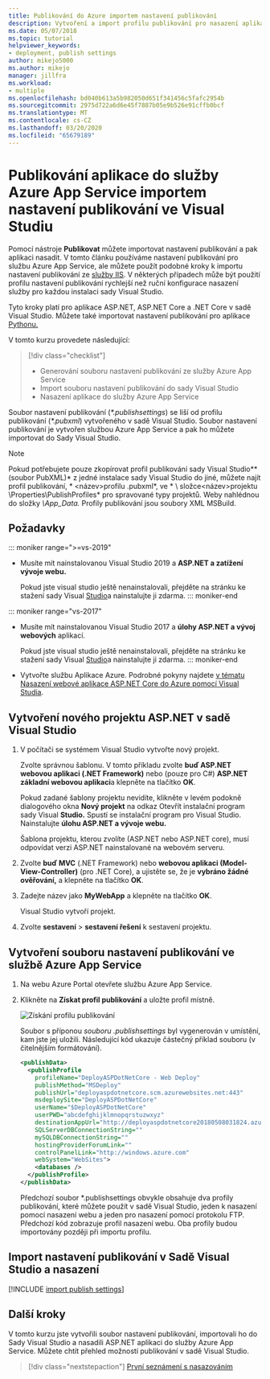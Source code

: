 ```yaml
---
title: Publikování do Azure importem nastavení publikování
description: Vytvoření a import profilu publikování pro nasazení aplikace z Visual Studia do služby Azure App Service
ms.date: 05/07/2018
ms.topic: tutorial
helpviewer_keywords:
- deployment, publish settings
author: mikejo5000
ms.author: mikejo
manager: jillfra
ms.workload:
- multiple
ms.openlocfilehash: bd040b613a5b982050d651f341456c5fafc2954b
ms.sourcegitcommit: 2975d722a6d6e45f7887b05e9b526e91cffb0bcf
ms.translationtype: MT
ms.contentlocale: cs-CZ
ms.lasthandoff: 03/20/2020
ms.locfileid: "65679189"
---
```

# <a name="publish-an-application-to-azure-app-service-by-importing-publish-settings-in-visual-studio"></a>Publikování aplikace do služby Azure App Service importem nastavení publikování ve Visual Studiu

Pomocí nástroje **Publikovat** můžete importovat nastavení publikování a pak aplikaci nasadit. V tomto článku používáme nastavení publikování pro službu Azure App Service, ale můžete použít podobné kroky k importu nastavení publikování ze [služby IIS](../deployment/tutorial-import-publish-settings-iis.md). V některých případech může být použití profilu nastavení publikování rychlejší než ruční konfigurace nasazení služby pro každou instalaci sady Visual Studio.

Tyto kroky platí pro aplikace ASP.NET, ASP.NET Core a .NET Core v sadě Visual Studio. Můžete také importovat nastavení publikování pro aplikace [Pythonu.](../python/publishing-python-web-applications-to-azure-from-visual-studio.md)

V tomto kurzu provedete následující:

> [!div class="checklist"]
> * Generování souboru nastavení publikování ze služby Azure App Service
> * Import souboru nastavení publikování do sady Visual Studio
> * Nasazení aplikace do služby Azure App Service

Soubor nastavení publikování (*\*.publishsettings*) se liší od profilu publikování (*\*.pubxml*) vytvořeného v sadě Visual Studio. Soubor nastavení publikování je vytvořen službou Azure App Service a pak ho můžete importovat do Sady Visual Studio.

> [!NOTE]
> Pokud potřebujete pouze zkopírovat profil publikování sady Visual Studio*\*(soubor PubXML)* z jedné instalace sady Visual Studio do jiné, můžete najít profil publikování, * \<název\>profilu .pubxml*, ve * \\ složce<název\>projektu \Properties\PublishProfiles* pro spravované typy projektů. Weby nahlédnou do složky *\App_Data.* Profily publikování jsou soubory XML MSBuild.

## <a name="prerequisites"></a>Požadavky

::: moniker range=">=vs-2019"

* Musíte mít nainstalovanou Visual Studio 2019 a **ASP.NET a zatížení vývoje webu.**

    Pokud jste visual studio ještě nenainstalovali, přejděte na stránku ke stažení sady Visual [Studio](https://visualstudio.microsoft.com/downloads/)a nainstalujte ji zdarma.
::: moniker-end

::: moniker range="vs-2017"

* Musíte mít nainstalovanou Visual Studio 2017 a **úlohy ASP.NET a vývoj webových** aplikací.

    Pokud jste visual studio ještě nenainstalovali, přejděte na stránku ke stažení sady Visual [Studio](https://visualstudio.microsoft.com/downloads/)a nainstalujte ji zdarma.
::: moniker-end

* Vytvořte službu Aplikace Azure. Podrobné pokyny najdete [v tématu Nasazení webové aplikace ASP.NET Core do Azure pomocí Visual Studia](/aspnet/core/tutorials/publish-to-azure-webapp-using-vs).

## <a name="create-a-new-aspnet-project-in-visual-studio"></a>Vytvoření nového projektu ASP.NET v sadě Visual Studio

1. V počítači se systémem Visual Studio vytvořte nový projekt.

    Zvolte správnou šablonu. V tomto příkladu zvolte **buď ASP.NET webovou aplikaci (.NET Framework)** nebo (pouze pro C#) **ASP.NET základní webovou aplikaci**a klepněte na tlačítko **OK**.

    Pokud zadané šablony projektu nevidíte, klikněte v levém podokně dialogového okna **Nový projekt** na odkaz Otevřít instalační program sady Visual **Studio.** Spustí se instalační program pro Visual Studio. Nainstalujte **úlohu ASP.NET a vývoje webu.**

    Šablona projektu, kterou zvolíte (ASP.NET nebo ASP.NET core), musí odpovídat verzi ASP.NET nainstalované na webovém serveru.

1. Zvolte **buď MVC** (.NET Framework) nebo **webovou aplikaci (Model-View-Controller)** (pro .NET Core), a ujistěte se, že je **vybráno žádné ověřování,** a klepněte na tlačítko **OK**.

1. Zadejte název jako **MyWebApp** a klepněte na tlačítko **OK**.

    Visual Studio vytvoří projekt.

1. Zvolte **sestavení** > **sestavení řešení** k sestavení projektu.

## <a name="create-the-publish-settings-file-in-azure-app-service"></a>Vytvoření souboru nastavení publikování ve službě Azure App Service

1. Na webu Azure Portal otevřete službu Azure App Service.

1. Klikněte na **Získat profil publikování** a uložte profil místně.

    ![Získání profilu publikování](../deployment/media/tutorial-azure-app-service-get-publish-profile.png)

    Soubor s příponou *souboru .publishsettings* byl vygenerován v umístění, kam jste jej uložili. Následující kód ukazuje částečný příklad souboru (v čitelnějším formátování).

    ```xml
    <publishData>
      <publishProfile
        profileName="DeployASPDotNetCore - Web Deploy"
        publishMethod="MSDeploy"
        publishUrl="deployaspdotnetcore.scm.azurewebsites.net:443"
        msdeploySite="DeployASPDotNetCore"
        userName="$DeployASPDotNetCore"
        userPWD="abcdefghijklmnopqrstuzwxyz"
        destinationAppUrl="http://deployaspdotnetcore20180508031824.azurewebsites.net"
        SQLServerDBConnectionString=""
        mySQLDBConnectionString=""
        hostingProviderForumLink=""
        controlPanelLink="http://windows.azure.com"
        webSystem="WebSites">
        <databases />
      </publishProfile>
    </publishData>
    ```

    Předchozí soubor *.publishsettings obvykle obsahuje dva profily publikování, které můžete použít v sadě Visual Studio, jeden k nasazení pomocí nasazení webu a jeden pro nasazení pomocí protokolu FTP. Předchozí kód zobrazuje profil nasazení webu. Oba profily budou importovány později při importu profilu.

## <a name="import-the-publish-settings-in-visual-studio-and-deploy"></a>Import nastavení publikování v Sadě Visual Studio a nasazení

[!INCLUDE [import publish settings](../deployment/includes/import-publish-settings-vs.md)]

## <a name="next-steps"></a>Další kroky

V tomto kurzu jste vytvořili soubor nastavení publikování, importovali ho do Sady Visual Studio a nasadili ASP.NET aplikaci do služby Azure App Service. Můžete chtít přehled možností publikování v sadě Visual Studio.

> [!div class="nextstepaction"]
> [První seznámení s nasazováním](../deployment/deploying-applications-services-and-components.md)
